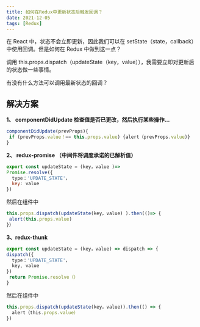 ```yaml
---
title: 如何在Redux中更新状态后触发回调？
date: 2021-12-05
tags: [Redux]
---
```


在 React 中，状态不会立即更新，因此我们可以在 setState（state，callback）中使用回调。但是如何在 Redux 中做到这一点？

调用 this.props.dispatch（updateState（key，value）），我需要立即对更新后的状态做一些事情。

有没有什么方法可以调用最新状态的回调？

<!-- more -->

## 解决方案

**1、 componentDidUpdate 检查值是否已更改，然后执行某些操作...**

```js
componentDidUpdate(prevProps){
 if (prevProps.value！== this.props.value) {alert（prevProps.value)}
}
```

**2、 redux-promise （中间件将调度承诺的已解析值）**

```js
export const updateState = (key，value )=>
Promise.resolve({
  type：'UPDATE_STATE'，
  key: value
})

```

然后在组件中

```js
this.props.dispatch(updateState(key，value) ).then(()=> {
 alert(this.props.value)
}）

```

**3、redux-thunk**

```js
export const updateState = (key，value) => dispatch => {
dispatch({
  type：'UPDATE_STATE'，
  key, value
})
 return Promise.resolve（）
}

```

然后在组件中

```js
this.props.dispatch(updateState(key，value)).then(() => {
  alert（this.props.value）
})

```
